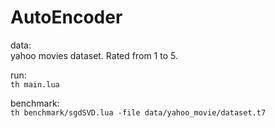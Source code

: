 # AutoEncoder
data:  
	yahoo movies dataset. Rated from 1 to 5.

run:  
	`th main.lua`

benchmark:  
	`th benchmark/sgdSVD.lua -file data/yahoo_movie/dataset.t7`